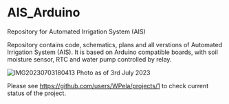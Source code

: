 # AIS_Arduino
Repository for Automated Irrigation System (AIS)

Repository contains code, schematics, plans and all verstions of Automated Irrigation System (AIS). It is based on Arduino compatible boards, with soil moisture sensor, RTC and water pump controlled by relay.

![IMG20230703180413](https://github.com/WPela/AIS_Arduino/assets/62253932/5566c523-d5c2-4a8b-82ac-f5683de1804d)
Photo as of 3rd July 2023


Please see https://github.com/users/WPela/projects/1 to check current status of the project.
